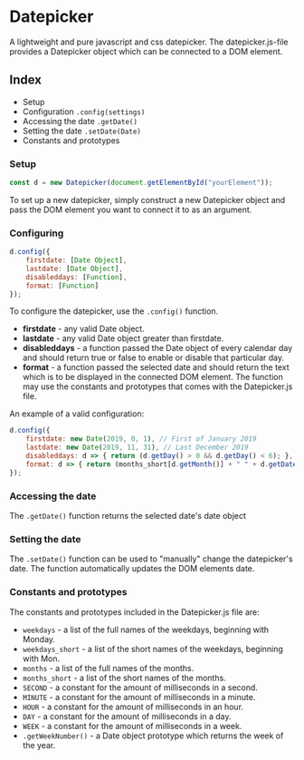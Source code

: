 # Datepicker

A lightweight and pure javascript and css datepicker. The datepicker.js-file provides a Datepicker object which can be connected to a DOM element.

## Index

* Setup
* Configuration `.config(settings)`
* Accessing the date `.getDate()`
* Setting the date `.setDate(Date)`
* Constants and prototypes

### Setup

~~~~ JavaScript
const d = new Datepicker(document.getElementById("yourElement"));
~~~~

To set up a new datepicker, simply construct a new Datepicker object and pass the DOM element you want to connect it to as an argument.

### Configuring

~~~~ JavaScript
d.config({
    firstdate: [Date Object],
    lastdate: [Date Object],
    disableddays: [Function],
    format: [Function]
});
~~~~~

To configure the datepicker, use the `.config()` function.

* **firstdate** - any valid Date object.
* **lastdate** - any valid Date object greater than firstdate.
* **disableddays** - a function passed the Date object of every calendar day and should return true or false to enable or disable that particular day.
* **format** - a function passed the selected date and should return the text which is to be displayed in the connected DOM element. The function may use the constants and prototypes that comes with the Datepicker.js file.

An example of a valid configuration:

~~~~ JavaScript
d.config({
    firstdate: new Date(2019, 0, 1), // First of January 2019
    lastdate: new Date(2019, 11, 31), // Last December 2019
    disableddays: d => { return (d.getDay() > 0 && d.getDay() < 6); }, // Returns true if the date is between Sunday and Saturday (Weekdays)
    format: d => { return (months_short[d.getMonth()] + " " + d.getDate()); } // Returns MMM d
});
~~~~

### Accessing the date

The `.getDate()` function returns the selected date's date object

### Setting the date

The `.setDate()` function can be used to "manually" change the datepicker's date. The function automatically updates the DOM elements date.

### Constants and prototypes
The constants and prototypes included in the Datepicker.js file are:

* `weekdays` - a list of the full names of the weekdays, beginning with Monday.
* `weekdays_short` - a list of the short names of the weekdays, beginning with Mon.
* `months` - a list of the full names of the months.
* `months_short` - a list of the short names of the months.
* `SECOND` - a constant for the amount of milliseconds in a second.
* `MINUTE` - a constant for the amount of milliseconds in a minute.
* `HOUR` - a constant for the amount of milliseconds in an hour.
* `DAY` - a constant for the amount of milliseconds in a day.
* `WEEK` - a constant for the amount of milliseconds in a week.
* `.getWeekNumber()` - a Date object prototype which returns the week of the year.
